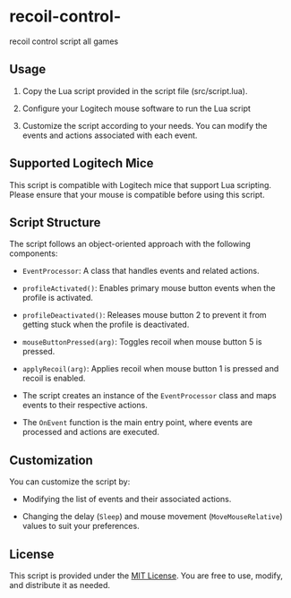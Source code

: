 # recoil-control-
recoil control script all games

## Usage

1. Copy the Lua script provided in the script file (src/script.lua).

2. Configure your Logitech mouse software to run the Lua script

3. Customize the script according to your needs. You can modify the events and actions associated with each event.

## Supported Logitech Mice

This script is compatible with Logitech mice that support Lua scripting. Please ensure that your mouse is compatible before using this script.

## Script Structure

The script follows an object-oriented approach with the following components:

- `EventProcessor`: A class that handles events and related actions.

- `profileActivated()`: Enables primary mouse button events when the profile is activated.

- `profileDeactivated()`: Releases mouse button 2 to prevent it from getting stuck when the profile is deactivated.

- `mouseButtonPressed(arg)`: Toggles recoil when mouse button 5 is pressed.

- `applyRecoil(arg)`: Applies recoil when mouse button 1 is pressed and recoil is enabled.

- The script creates an instance of the `EventProcessor` class and maps events to their respective actions.

- The `OnEvent` function is the main entry point, where events are processed and actions are executed.

## Customization

You can customize the script by:

- Modifying the list of events and their associated actions.

- Changing the delay (`Sleep`) and mouse movement (`MoveMouseRelative`) values to suit your preferences.

## License
This script is provided under the [MIT License](LICENSE). You are free to use, modify, and distribute it as needed.
